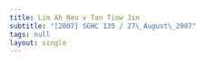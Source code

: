 ```yaml
---
title: Lim Ah Neu v Tan Tiow Jin
subtitle: "[2007] SGHC 135 / 27\_August\_2007"
tags: null
layout: single
---
```



